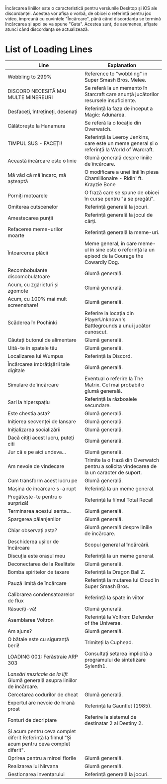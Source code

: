 <!-- TITLE: Încărcarea liniilor -->
<!-- SUBTITLE: Un scurt rezumat al liniilor de încărcare -->

Încărcarea liniilor este o caracteristică pentru versiunile Desktop și iOS ale discordanței. Acestea vor afișa o vorbă, de obicei o referință pentru joc video, împreună cu cuvintele "Încărcare", până când discordanța se termină încărcarea și apoi se va spune "Gata". Acestea sunt, de asemenea, afișate atunci când discordanța se actualizează.

# List of Loading Lines
| Line |	Explanation |
|---------|---------|
| Wobbling to 299% | Reference to "wobbling" in Super Smash Bros. Melee. |
| DISCORD NECESITĂ MAI MULTE MINEREURI | Se referă la un memento în Starcraft care anunță jucătorilor resursele insuficiente. |
| Desfaceți, întrețineți, desenați | Referință la faza de început a Magic: Adunarea. |
| Călătorește la Hanamura | Se referă la o locație din Overwatch. |
| TIMPUL SUS - FACEȚI! | Referință la Leeroy Jenkins, care este un meme general și o referință la World of Warcraft. |
| Această încărcare este o linie | Glumă generală despre liniile de încărcare. |
| Mă văd că mă încarc, mă așteaptă | O modificare a unei linii în piesa Chamillionaire - Ridin' ft. Krayzie Bone |
| Porniți motoarele | O frază care se spune de obicei în curse pentru "a se pregăti". |
| Omiterea cutscenelor | Referință generală la jocuri. | 
| Amestecarea punții | Referință generală la jocul de cărți. | 
| Refacerea meme-urilor moarte | Referință generală la meme-uri. |
| Întoarcerea plăcii | Meme general, în care meme-ul în sine este o referință la un episod de la Courage the Cowardly Dog. |
| Recombobulante discomobulatoare | Glumă generală. |
| Acum, cu zgârieturi și zgomote | Glumă generală. |
| Acum, cu 100% mai mult screenshare! | Glumă generală. |
| Scăderea în Pochinki | Referire la locația din PlayerUnknown's Battlegrounds a unui jucător cunoscut. |
| Căutați butonul de alimentare | Glumă generală. |
| Uită-te în spatele tău | Glumă generală. |
| Localizarea lui Wumpus | Referință la Discord. |
| Încărcarea îmbrățișării tale digitale | Glumă generală. |
| Simulare de încărcare | Eventual o referire la The Matrix. Cel mai probabil o glumă generală. |
| Sari la hiperspațiu | Referință la războaiele secundare. |
| Este chestia asta? | Glumă generală. |
| Inițierea secvenței de lansare | Glumă generală. |
| Inițializarea socializării | Glumă generală. |
| Dacă citiți acest lucru, puteți citi | Glumă generală. |
| Jur că e pe aici undeva... | Glumă generală. |
| Am nevoie de vindecare | Trimite la o frază din Overwatch pentru a solicita vindecarea de la un caracter de suport. |
| Cum transform acest lucru pe | Glumă generală. |
| Mașina de încărcare s-a rupt | Referință la un meme general. |
| Pregătește-te pentru o surpriză! | Referință la filmul Total Recall |
| Terminarea acestui senta... | Glumă generală. |
| Spargerea păianjenilor | Glumă generală. |
| Chiar observați asta? | Glumă generală despre liniile de încărcare. |
| Deschiderea ușilor de încărcare | Scopul general al încărcării. |
| Discuția este orașul meu | Referință la un meme general. |
| Deconectarea de la Realitate | Glumă generală. |
| Bomba spiritelor de taxare | Referință la Dragon Ball Z. |
| Pauză limită de încărcare | Referință la mutarea lui Cloud în Super Smash Bros. |
| Calibrarea condensatoarelor de flux | Referință la spate în viitor
| Răsuciți-vă! | Glumă generală. |
| Asamblarea Voltron | Referință la Voltron: Defender of the Universe. |
| Am ajuns? | Glumă generală. |
| O bătaie este cu siguranță berii! | Trimiteți la Cuphead. |
| LOADING 001: Ferăstraie ARP 303 | Consultați setarea implicită a programului de sintetizare Sylenth1. |
| *Lansări muzicale de la lift* Glumă generală asupra liniilor de încărcare. |
| Cercetarea codurilor de cheat | Glumă generală. |
| Expertul are nevoie de hrană prost | Referință la Gauntlet (1985). |
| Fonturi de decriptare | Referire la sistemul de destinatar 2 al Destiny 2. |
| Și acum pentru ceva complet diferit Referință la filmul "Și acum pentru ceva complet diferit". | 
| Oprirea pentru a mirosi florile | Glumă generală. |
| Realizarea lui Nirvana | Glumă generală. |
| Gestionarea inventarului | Referință generală la jocuri. |
 